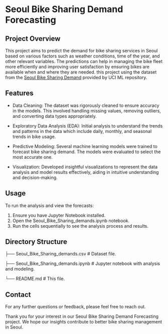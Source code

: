 # Seoul Bike Sharing Demand Forecasting

## Project Overview

This project aims to predict the demand for bike sharing services in Seoul based on various factors such as weather conditions, time of the year, and other relevant variables. The predictions can help in managing the bike fleet more efficiently and improving user satisfaction by ensuring bikes are available when and where they are needed. this project using the dataset from the [Seoul Bike Sharing Demand](https://archive.ics.uci.edu/dataset/560/seoul+bike+sharing+demand) provided by UCI ML repository.

## Features

- Data Cleaning: The dataset was rigorously cleaned to ensure accuracy in the models. This involved handling missing values, removing outliers, and converting data types appropriately.

- Exploratory Data Analysis (EDA): Initial analysis to understand the trends and patterns in the data which include daily, monthly, and seasonal trends in bike usage.

- Predictive Modeling: Several machine learning models were trained to forecast bike sharing demand. The models were evaluated to select the most accurate one.

- Visualization: Developed insightful visualizations to represent the data analysis and model results effectively, aiding in intuitive understanding and decision-making.

## Usage
To run the analysis and view the forecasts:

1. Ensure you have Jupyter Notebook installed.
2. Open the Seoul_Bike_Sharing_demands.ipynb notebook.
3. Run the cells sequentially to see the analysis process and results.


## Directory Structure

├── Seoul_Bike_Sharing_demands.csv    # Dataset file.

├── Seoul_Bike_Sharing_demands.ipynb  # Jupyter notebook with analysis and modeling.

└── README.md                         # This file.

## Contact
For any further questions or feedback, please feel free to reach out.

Thank you for your interest in our Seoul Bike Sharing Demand Forecasting project. We hope our insights contribute to better bike sharing management in Seoul.

